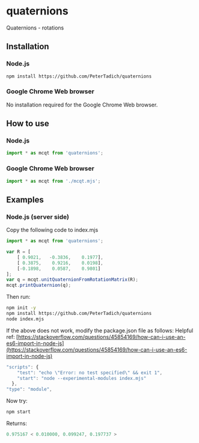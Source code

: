# quaternions
Quaternions - rotations

## Installation

### Node.js

```bash
npm install https://github.com/PeterTadich/quaternions
```

### Google Chrome Web browser

No installation required for the Google Chrome Web browser.

## How to use

### Node.js

```js
import * as mcqt from 'quaternions';
```

### Google Chrome Web browser

```js
import * as mcqt from './mcqt.mjs';
```

## Examples

### Node.js (server side)

Copy the following code to index.mjs

```js
import * as mcqt from 'quaternions';

var R = [
    [ 0.9021,   -0.3836,    0.1977],
    [ 0.3875,    0.9216,    0.0198],
    [-0.1898,    0.0587,    0.9801]
];
var q = mcqt.unitQuaternionFromRotationMatrix(R);
mcqt.printQuaternion(q);
```

Then run:

```bash
npm init -y
npm install https://github.com/PeterTadich/quaternions
node index.mjs
```

If the above does not work, modify the package.json file as follows:
Helpful ref: [https://stackoverflow.com/questions/45854169/how-can-i-use-an-es6-import-in-node-js](https://stackoverflow.com/questions/45854169/how-can-i-use-an-es6-import-in-node-js)

```js
"scripts": {
    "test": "echo \"Error: no test specified\" && exit 1",
    "start": "node --experimental-modules index.mjs"
  },
"type": "module",
```

Now try:

```bash
npm start
```

Returns:

```js
0.975167 < 0.010000, 0.099247, 0.197737 >
```